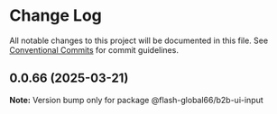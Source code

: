 # Change Log

All notable changes to this project will be documented in this file.
See [Conventional Commits](https://conventionalcommits.org) for commit guidelines.

## 0.0.66 (2025-03-21)

**Note:** Version bump only for package @flash-global66/b2b-ui-input
